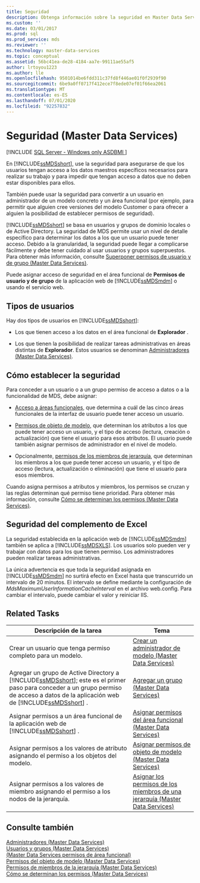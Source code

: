 ```yaml
---
title: Seguridad
description: Obtenga información sobre la seguridad en Master Data Services, incluidos los tipos de usuarios, cómo establecer la seguridad, la seguridad en el complemento para Excel y las tareas relacionadas.
ms.custom: ''
ms.date: 03/01/2017
ms.prod: sql
ms.prod_service: mds
ms.reviewer: ''
ms.technology: master-data-services
ms.topic: conceptual
ms.assetid: 56bc41ea-de28-4184-aa7e-99111ae55af5
author: lrtoyou1223
ms.author: lle
ms.openlocfilehash: 9501014be6fdd311c37fd8f446ae01f0f2939f90
ms.sourcegitcommit: 6be9a0ff0717f412ece7f8ede07ef01f66ea2061
ms.translationtype: MT
ms.contentlocale: es-ES
ms.lasthandoff: 07/01/2020
ms.locfileid: "92257832"
---
```

# <a name="security-master-data-services"></a>Seguridad (Master Data Services)

[!INCLUDE [SQL Server - Windows only ASDBMI  ](../includes/applies-to-version/sql-windows-only-asdbmi.md)]

  En [!INCLUDE[ssMDSshort](../includes/ssmdsshort-md.md)], use la seguridad para asegurarse de que los usuarios tengan acceso a los datos maestros específicos necesarios para realizar su trabajo y para impedir que tengan acceso a datos que no deben estar disponibles para ellos.  
  
 También puede usar la seguridad para convertir a un usuario en administrador de un modelo concreto y un área funcional (por ejemplo, para permitir que alguien cree versiones del modelo Customer o para ofrecer a alguien la posibilidad de establecer permisos de seguridad).  
  
 [!INCLUDE[ssMDSshort](../includes/ssmdsshort-md.md)] se basa en usuarios y grupos de dominio locales o de Active Directory. La seguridad de MDS permite usar un nivel de detalle específico para determinar los datos a los que un usuario puede tener acceso. Debido a la granularidad, la seguridad puede llegar a complicarse fácilmente y debe tener cuidado al usar usuarios y grupos superpuestos. Para obtener más información, consulte [Superponer permisos de usuario y de grupo &#40;Master Data Services&#41;](../master-data-services/overlapping-user-and-group-permissions-master-data-services.md).  
  
 Puede asignar acceso de seguridad en el área funcional de **Permisos de usuario y de grupo** de la aplicación web de [!INCLUDE[ssMDSmdm](../includes/ssmdsmdm-md.md)] o usando el servicio web.  
  
## <a name="types-of-users"></a>Tipos de usuarios  
 Hay dos tipos de usuarios en [!INCLUDE[ssMDSshort](../includes/ssmdsshort-md.md)]:  
  
-   Los que tienen acceso a los datos en el área funcional de **Explorador** .  
  
-   Los que tienen la posibilidad de realizar tareas administrativas en áreas distintas de **Explorador**. Estos usuarios se denominan [Administradores &#40;Master Data Services&#41;](../master-data-services/administrators-master-data-services.md).  
  
## <a name="how-to-set-security"></a>Cómo establecer la seguridad  
 Para conceder a un usuario o a un grupo permiso de acceso a datos o a la funcionalidad de MDS, debe asignar:  
  
-   [Acceso a áreas funcionales](../master-data-services/functional-area-permissions-master-data-services.md), que determina a cuál de las cinco áreas funcionales de la interfaz de usuario puede tener acceso un usuario.  
  
-   [Permisos de objeto de modelo](../master-data-services/model-object-permissions-master-data-services.md), que determinan los atributos a los que puede tener acceso un usuario, y el tipo de acceso (lectura, creación o actualización) que tiene el usuario para esos atributos. El usuario puede también asignar permisos de administrador en el nivel de modelo.  
  
-   Opcionalmente, [permisos de los miembros de jerarquía](../master-data-services/hierarchy-member-permissions-master-data-services.md), que determinan los miembros a los que puede tener acceso un usuario, y el tipo de acceso (lectura, actualización o eliminación) que tiene el usuario para esos miembros.  
  
 Cuando asigna permisos a atributos y miembros, los permisos se cruzan y las reglas determinan qué permiso tiene prioridad. Para obtener más información, consulte [Cómo se determinan los permisos &#40;Master Data Services&#41;](../master-data-services/how-permissions-are-determined-master-data-services.md).  
  
## <a name="security-in-the-add-in-for-excel"></a>Seguridad del complemento de Excel  
 La seguridad establecida en la aplicación web de [!INCLUDE[ssMDSmdm](../includes/ssmdsmdm-md.md)] también se aplica a [!INCLUDE[ssMDSXLS](../includes/ssmdsxls-md.md)]. Los usuarios solo pueden ver y trabajar con datos para los que tienen permiso. Los administradores pueden realizar tareas administrativas.  
  
 La única advertencia es que toda la seguridad asignada en [!INCLUDE[ssMDSmdm](../includes/ssmdsmdm-md.md)] no surtirá efecto en Excel hasta que transcurrido un intervalo de 20 minutos. El intervalo se define mediante la configuración de *MdsMaximumUserInformationCacheInterval* en el archivo web.config. Para cambiar el intervalo, puede cambiar el valor y reiniciar IIS.  
  
## <a name="related-tasks"></a>Related Tasks  
  
|Descripción de la tarea|Tema|  
|----------------------|-----------|  
|Crear un usuario que tenga permiso completo para un modelo.|[Crear un administrador de modelo &#40;Master Data Services&#41;](../master-data-services/create-a-model-administrator-master-data-services.md)|  
|Agregar un grupo de Active Directory a [!INCLUDE[ssMDSshort](../includes/ssmdsshort-md.md)]; este es el primer paso para conceder a un grupo permiso de acceso a datos de la aplicación web de [!INCLUDE[ssMDSshort](../includes/ssmdsshort-md.md)] .|[Agregar un grupo &#40;Master Data Services&#41;](../master-data-services/add-a-group-master-data-services.md)|  
|Asignar permisos a un área funcional de la aplicación web de [!INCLUDE[ssMDSshort](../includes/ssmdsshort-md.md)] .|[Asignar permisos del área funcional &#40;Master Data Services&#41;](../master-data-services/assign-functional-area-permissions-master-data-services.md)|  
|Asignar permisos a los valores de atributo asignando el permiso a los objetos del modelo.|[Asignar permisos de objeto de modelo &#40;Master Data Services&#41;](../master-data-services/assign-model-object-permissions-master-data-services.md)|  
|Asignar permisos a los valores de miembro asignando el permiso a los nodos de la jerarquía.|[Asignar los permisos de los miembros de una jerarquía &#40;Master Data Services&#41;](../master-data-services/assign-hierarchy-member-permissions-master-data-services.md)|  
  
## <a name="see-also"></a>Consulte también  
 [Administradores &#40;Master Data Services&#41;](../master-data-services/administrators-master-data-services.md)   
 [Usuarios y grupos &#40;Master Data Services&#41;](../master-data-services/users-and-groups-master-data-services.md)   
 [&#40;Master Data Services permisos de área funcional&#41;](../master-data-services/functional-area-permissions-master-data-services.md)   
 [Permisos del objeto de modelo &#40;Master Data Services&#41;](../master-data-services/model-object-permissions-master-data-services.md)   
 [Permisos de miembros de la jerarquía &#40;Master Data Services&#41;](../master-data-services/hierarchy-member-permissions-master-data-services.md)   
 [Cómo se determinan los permisos &#40;Master Data Services&#41;](../master-data-services/how-permissions-are-determined-master-data-services.md)  
  
  
